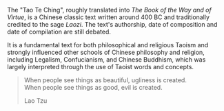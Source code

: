 The "Tao Te Ching", roughly translated into *The Book of the Way and of Virtue*, is a Chinese classic text written around 400 BC and traditionally credited to the sage *Laozi*. The text's authorship, date of composition and date of compilation are still debated.

It is a fundamental text for both philosophical and religious Taoism and strongly influenced other schools of Chinese philosophy and religion, including Legalism, Confucianism, and Chinese Buddhism, which was largely interpreted through the use of Taoist words and concepts.

> When people see things as beautiful, ugliness is created.  
> When people see things as good, evil is created.
>
> Lao Tzu